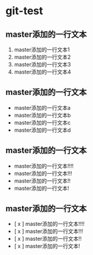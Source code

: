 # git-test

## master添加的一行文本

1. master添加的一行文本1
2. master添加的一行文本2
3. master添加的一行文本3
4. master添加的一行文本4

## master添加的一行文本

- master添加的一行文本a
- master添加的一行文本b
- master添加的一行文本c
- master添加的一行文本d

## master添加的一行文本

- master添加的一行文本!!!!
- master添加的一行文本!!!
- master添加的一行文本!!
- master添加的一行文本!

## master添加的一行文本

- [ x ] master添加的一行文本!!!!
- [ x ] master添加的一行文本!!!
- [ x ] master添加的一行文本!!
- [ x ] master添加的一行文本!